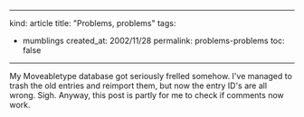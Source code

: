 -----
kind: article
title: "Problems, problems"
tags:
- mumblings
created_at: 2002/11/28
permalink: problems-problems
toc: false
-----

<p>My Moveabletype database got seriously frelled somehow. I've managed to trash the old entries and reimport them, but now the entry ID's are all wrong. Sigh. Anyway, this post is partly for me to check if comments now work.</p>


